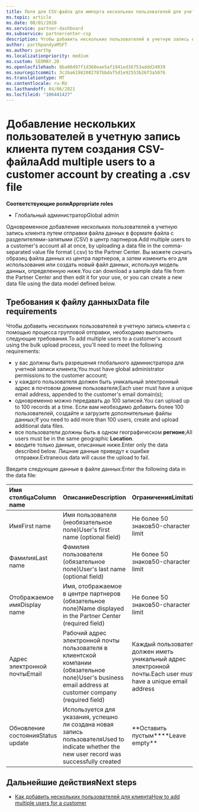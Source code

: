 ```yaml
---
title: Поля для CSV-файла для импорта нескольких пользователей для учетной записи клиента
ms.topic: article
ms.date: 08/01/2020
ms.service: partner-dashboard
ms.subservice: partnercenter-csp
description: Чтобы добавить нескольких пользователей в учетную запись клиента, создайте файл значений с разделителями-запятыми (CSV) с соответствующими полями.
author: parthpandyaMSFT
ms.author: parthp
ms.localizationpriority: medium
ms.custom: SEOMAY.20
ms.openlocfilehash: 8ba08d97f1d360eae5af1941ed36753addd24939
ms.sourcegitcommit: 3c26a61982082787bbdaf5d1e92553b26f3a5076
ms.translationtype: MT
ms.contentlocale: ru-RU
ms.lasthandoff: 04/06/2021
ms.locfileid: "106441427"
---
```

# <a name="add-multiple-users-to-a-customer-account-by-creating-a-csv-file"></a><span data-ttu-id="44a4b-103">Добавление нескольких пользователей в учетную запись клиента путем создания CSV-файла</span><span class="sxs-lookup"><span data-stu-id="44a4b-103">Add multiple users to a customer account by creating a .csv file</span></span>

<span data-ttu-id="44a4b-104">**Соответствующие роли**</span><span class="sxs-lookup"><span data-stu-id="44a4b-104">**Appropriate roles**</span></span>

- <span data-ttu-id="44a4b-105">Глобальный администратор</span><span class="sxs-lookup"><span data-stu-id="44a4b-105">Global admin</span></span>

<span data-ttu-id="44a4b-106">Одновременное добавление нескольких пользователей в учетную запись клиента путем отправки файла данных в формате файла с разделителями-запятыми (CSV) в центр партнеров.</span><span class="sxs-lookup"><span data-stu-id="44a4b-106">Add multiple users to a customer's account all at once, by uploading a data file in the comma-separated value file format (.csv) to the Partner Center.</span></span> <span data-ttu-id="44a4b-107">Вы можете скачать образец файла данных из центра партнеров, а затем изменить его для использования или создать новый файл данных, используя модель данных, определенную ниже.</span><span class="sxs-lookup"><span data-stu-id="44a4b-107">You can download a sample data file from the Partner Center and then edit it for your use, or you can create a new data file using the data model defined below.</span></span>

## <a name="data-file-requirements"></a><a href="" id="creatingtheimportcsvfile"></a><span data-ttu-id="44a4b-108">Требования к файлу данных</span><span class="sxs-lookup"><span data-stu-id="44a4b-108">Data file requirements</span></span>

<span data-ttu-id="44a4b-109">Чтобы добавить нескольких пользователей в учетную запись клиента с помощью процесса групповой отправки, необходимо выполнить следующие требования.</span><span class="sxs-lookup"><span data-stu-id="44a4b-109">To add multiple users to a customer's account using the bulk upload process, you'll need to meet the following requirements:</span></span>

- <span data-ttu-id="44a4b-110">у вас должны быть разрешения глобального администратора для учетной записи клиента;</span><span class="sxs-lookup"><span data-stu-id="44a4b-110">You must have global administrator permissions to the customer account;</span></span>
- <span data-ttu-id="44a4b-111">у каждого пользователя должен быть уникальный электронный адрес в почтовом домене пользователя;</span><span class="sxs-lookup"><span data-stu-id="44a4b-111">Each user must have a unique email address, appended to the customer's email domain(s);</span></span>
- <span data-ttu-id="44a4b-112">одновременно можно передавать до 100 записей.</span><span class="sxs-lookup"><span data-stu-id="44a4b-112">You can upload up to 100 records at a time.</span></span> <span data-ttu-id="44a4b-113">Если вам необходимо добавить более 100 пользователей, создайте и загрузите дополнительные файлы данных;</span><span class="sxs-lookup"><span data-stu-id="44a4b-113">If you need to add more than 100 users, create and upload additional data files.</span></span>
- <span data-ttu-id="44a4b-114">все пользователи должны быть в одном географическом **регионе**;</span><span class="sxs-lookup"><span data-stu-id="44a4b-114">All users must be in the same geographic **Location**.</span></span>
- <span data-ttu-id="44a4b-115">вводите только данные, описанные ниже.</span><span class="sxs-lookup"><span data-stu-id="44a4b-115">Enter only the data described below.</span></span> <span data-ttu-id="44a4b-116">Лишние данные приведут к ошибке отправки.</span><span class="sxs-lookup"><span data-stu-id="44a4b-116">Extraneous data will cause the upload to fail.</span></span>

<span data-ttu-id="44a4b-117">Введите следующие данные в файле данных:</span><span class="sxs-lookup"><span data-stu-id="44a4b-117">Enter the following data in the data file:</span></span>

| <span data-ttu-id="44a4b-118">**Имя столбца**</span><span class="sxs-lookup"><span data-stu-id="44a4b-118">**Column name**</span></span> | <span data-ttu-id="44a4b-119">**Описание**</span><span class="sxs-lookup"><span data-stu-id="44a4b-119">**Description**</span></span>  | <span data-ttu-id="44a4b-120">**Ограничения**</span><span class="sxs-lookup"><span data-stu-id="44a4b-120">**Limitation**</span></span>  |
|:-------- |:------  |:----- |
| <span data-ttu-id="44a4b-121">Имя</span><span class="sxs-lookup"><span data-stu-id="44a4b-121">First name</span></span>  | <span data-ttu-id="44a4b-122">Имя пользователя (необязательное поле)</span><span class="sxs-lookup"><span data-stu-id="44a4b-122">User's first name (optional field)</span></span>  | <span data-ttu-id="44a4b-123">Не более 50 знаков</span><span class="sxs-lookup"><span data-stu-id="44a4b-123">50-character limit</span></span>  |
| <span data-ttu-id="44a4b-124">Фамилия</span><span class="sxs-lookup"><span data-stu-id="44a4b-124">Last name</span></span>  | <span data-ttu-id="44a4b-125">Фамилия пользователя (обязательное поле)</span><span class="sxs-lookup"><span data-stu-id="44a4b-125">User's last name (optional field)</span></span>  | <span data-ttu-id="44a4b-126">Не более 50 знаков</span><span class="sxs-lookup"><span data-stu-id="44a4b-126">50-character limit</span></span>  |
| <span data-ttu-id="44a4b-127">Отображаемое имя</span><span class="sxs-lookup"><span data-stu-id="44a4b-127">Display name</span></span>    | <span data-ttu-id="44a4b-128">Имя, отображаемое в центре партнеров (обязательное поле)</span><span class="sxs-lookup"><span data-stu-id="44a4b-128">Name displayed in the Partner Center (required field)</span></span>                            | <span data-ttu-id="44a4b-129">Не более 50 знаков</span><span class="sxs-lookup"><span data-stu-id="44a4b-129">50-character limit</span></span>                         |
| <span data-ttu-id="44a4b-130">Адрес электронной почты</span><span class="sxs-lookup"><span data-stu-id="44a4b-130">Email</span></span>   | <span data-ttu-id="44a4b-131">Рабочий адрес электронной почты пользователя в клиентской компании (обязательное поле)</span><span class="sxs-lookup"><span data-stu-id="44a4b-131">User's business email address at customer company (required field)</span></span>           | <span data-ttu-id="44a4b-132">Каждый пользователь должен иметь уникальный адрес электронной почты.</span><span class="sxs-lookup"><span data-stu-id="44a4b-132">Each user must have a unique email address</span></span> |
| <span data-ttu-id="44a4b-133">Обновление состояния</span><span class="sxs-lookup"><span data-stu-id="44a4b-133">Status update</span></span>   | <span data-ttu-id="44a4b-134">Используется для указания, успешно ли создана новая запись пользователя</span><span class="sxs-lookup"><span data-stu-id="44a4b-134">Used to indicate whether the new user record was successfully created</span></span> | <span data-ttu-id="44a4b-135">\*\*Оставить пустым\*\*</span><span class="sxs-lookup"><span data-stu-id="44a4b-135">\*\*Leave empty\*\*</span></span>                        |

## <a name="next-steps"></a><span data-ttu-id="44a4b-136">Дальнейшие действия</span><span class="sxs-lookup"><span data-stu-id="44a4b-136">Next steps</span></span>

- [<span data-ttu-id="44a4b-137">Как добавить нескольких пользователей для клиента</span><span class="sxs-lookup"><span data-stu-id="44a4b-137">How to add multiple users for a customer</span></span>](adding-multiple-users-to-a-customer-account.md)